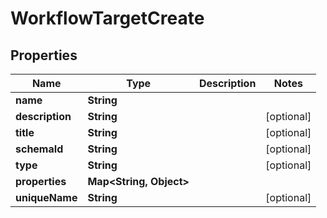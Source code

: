 

# WorkflowTargetCreate


## Properties

Name | Type | Description | Notes
------------ | ------------- | ------------- | -------------
**name** | **String** |  | 
**description** | **String** |  |  [optional]
**title** | **String** |  |  [optional]
**schemaId** | **String** |  |  [optional]
**type** | **String** |  |  [optional]
**properties** | **Map&lt;String, Object&gt;** |  | 
**uniqueName** | **String** |  |  [optional]



